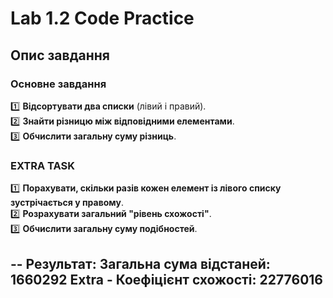 # Lab 1.2 Code Practice

## **Опис завдання**
### **Основне завдання**
1️⃣ **Відсортувати два списки** (лівий і правий).  
2️⃣ **Знайти різницю між відповідними елементами**.  
3️⃣ **Обчислити загальну суму різниць**.  

### **EXTRA TASK**
1️⃣ **Порахувати, скільки разів кожен елемент із лівого списку зустрічається у правому**.  
2️⃣ **Розрахувати загальний "рівень схожості"**.  
3️⃣ **Обчислити загальну суму подібностей**.  

-- 
Результат:
Загальна сума відстаней: 1660292
Extra - Коефіцієнт схожості: 22776016
--
